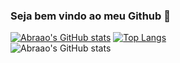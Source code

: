 ### Seja bem vindo ao meu Github 👋

[![Abraao's GitHub stats](https://github-readme-stats.vercel.app/api?username=abraaomarcos)](https://github.com/abraaomarcos/github-readme-stats)
[![Top Langs](https://github-readme-stats.vercel.app/api/top-langs/?username=abraaomarcos)](https://github.com/abraaomarcos/github-readme-stats)<br>
![Abraao's GitHub stats](https://github-readme-stats.vercel.app/api?username=abraaomarcos&hide=contribs,prs)
